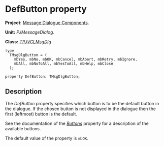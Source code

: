 <a href='Hidden comment: 
$Rev$
$Date$
'></a>

# DefButton property #

**Project:** [Message Dialogue Components](MessageDialogComponents.md).

**Unit:** _PJMessageDialog_.

**Class:** _[TPJVCLMsgDlg](TPJVCLMsgDlg.md)_

```
type
  TMsgDlgButton = (
    mbYes, mbNo, mbOK, mbCancel, mbAbort, mbRetry, mbIgnore,
    mbAll, mbNoToAll, mbYesToAll, mbHelp, mbClose
  );

property DefButton: TMsgDlgButton;
```

## Description ##

The _DefButton_ property specifies which button is to be the default button in the dialogue. If the chosen button is not displayed in the dialogue then the first (leftmost) button is the default.

See the documentation of the _[Buttons](TPJVCLMsgDlgButtons.md)_ property for a description of the available buttons.

The default value of the property is `mbOK`.
